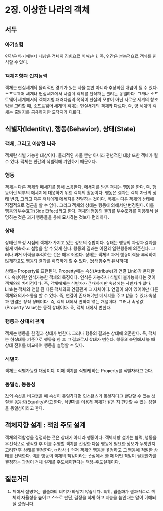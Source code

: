 # 2장. 이상한 나라의 객체
## 서두
### 아기실험
인간은 아기때부터 세상을 객체의 집합으로 이해한다. 즉, 인간은 본능적으로 객체를 인식할 수 있다. 

### 객체지향과 인지능력
객체는 현실세계의 물리적인 경계가 있는 사물 뿐만 아니라 추상화된 개념이 될 수 있다.
소프트웨어 세계나 현실세계에서 사람이 객체를 인식하는 원리는 동일하다.
그러나 소프트웨어 세계에서의 객체지향 패러다임의 목적이 현실의 모방이 아닌 새로운 세계의 창조임을 고려할 때, 소프트웨어 세계의 객체는 현실세계의 객체와 다르다.
즉, 양 세계의 객체는 출발지를 공유하지만 도착지가 다르다.

## 식별자(Identity), 행동(Behavior), 상태(State)
### 객체, 그리고 이상한 나라
객체란 식별 가능한 대상이다.
물리적인 사물 뿐만 아니라 관념적인 대상 또한 객체가 될 수 있다.
객체는 인간의 식별력에 기인하기 때문이다.

### 행동
객체는 다른 객체와 메세지를 통해 소통한다. 메세지를 받은 객체는 행동을 한다. 즉, 행동이란 외부의 메세지에 대응하기 위한 객체의 활동이다. 
행동은 결과는 객체 자신의 상태 변경, 그리고 다른 객체에게 메세지를 전달하는 것이다. 
객체는 다른 객체의 상태에 직접적으로 접근을 할 수 없다. 그리고 객체의 상태는 행동에 의해서만 변경된다. 이를 행동의 부수효과(Side Effect)라고 한다.
객체의 행동의 결과를 부수효과를 이용해서 설명하는 것은 과거 행동들을 통해 묘사하는 것보다 편리하다.


### 상태
상태란 특정 시점에 객체가 가지고 있는 정보의 집합이다. 
상태는 행동의 과정과 결과를 쉽게 예측하고 설명을 할 수 있게 한다.
행동의 결과는 이전의 일련행동에 의존한다. 그러나 과거 이력을 추적하는 것은 매우 어렵다. 
상태는 객체의 과거 행동이력을 추적하지 않게하고도 행동의 결과를 예측하게 할 수 있다.
(상태함수와 유사하다)

상태는 Property로 표현된다. Property에는 속성(Attribute)과 연결(Link)가 존재한다. 속성이란 인식가능한 객체의 특징이다. 인식은 가능하나 식별이 불가능하다는 것이 객체와의 차이점이다.
즉, 객체에게는 식별자가 존재하지만 속성에는 식별자가 없다. Link는 객체와 연결 된 다른 객체와의 연결관계 그 자체이다. 연결이 되어 있어야만 다른 객체와 의사소통을 할 수 있다. 즉, 연결이 존재해야만 메세지를 주고 받을 수 있다.속성과 연결은 정적 상태이다. 즉, 객체 내에서 변하지 않는 개념이다. 그러나 속성값(Property Value)는 동적 상태이다. 즉, 객체 내에서 변한다.

### 행동과 상태의 관계
객체는 행동을 한 결과 상태가 변한다. 그러나 행동의 결과는 상태에 의존한다. 즉, 객체는 현상태를 기준으로 행동을 한 후 그 결과로서 상태가 변한다. 
행동의 측면에서 볼 때 상태 전후를 비교하여 행동을 설명할 수 있다.

### 식별자
객체는 식별가능한 대상이다. 이때 객체를 식별케 하는 Property를 식별자라고 한다.

### 동일성, 동등성
값의 속성을 비교했을 때 속성이 동일하다면 인스턴스가 동일하다고 판단할 수 있는 성질을 동등성(Equality)라고 한다. 식별자를 이용해 객체가 같은 지 판단할 수 있는 성질을 동일성이라고 한다.

## 객체지향 설계 : 책임 주도 설계
객체의 적합성을 결정하는 것은 상태가 아니라 행동이다. 객체지향 설계는 협력, 행동을 우선적으로 생각한 후 이를 수행할 객체를 선정한 다음 행동에 필요한 정보가 무엇인지 고려한 후 상태를 결정한다.
ㄸ라사ㅓ 먼저 객체의 행동을 결정하고 그 행동에 적절한 상태를 선택한다. 이를 행동이 객체의 책임이라는 관점에서 볼 때 어떤 책임이 필요한가를 결정하는 과정이 전체 설계를 주도해야한다는 책임-주도설계이다.

## 질문거리
1. 책에서 설명하는 캡슐화의 의미가 와닿지 않습니다. 특히, 캡슐화가 결과적으로 객체의 자율성을 높이고 스스로 판단, 결정을 하게 하고 지능을 높인다는 말이 이해되질 않습니다.
   
